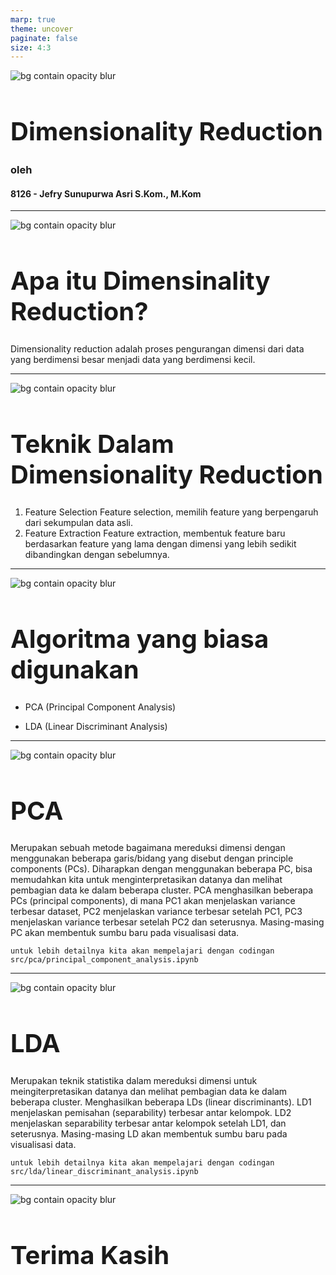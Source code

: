 ```yaml
---
marp: true
theme: uncover
paginate: false
size: 4:3
---
```

<style>
    :root {
        --color-background: #FFFFFF;
        --color-foreground: #101010;
        font-family: MesloLGS NF;
        font-size : 20px;
    }
    h1 {
        font-size : 40px;
    }

    header {
        top: 30px;
    }

    footer {
        bottom: 30px;
    }
    
</style>
![bg contain opacity blur](ueu.png)
# Dimensionality Reduction
### oleh
#### 8126 - Jefry Sunupurwa Asri S.Kom., M.Kom

---
![bg contain opacity blur](ueu.png)
# Apa itu Dimensinality Reduction?
Dimensionality reduction adalah proses pengurangan dimensi dari data yang berdimensi besar menjadi data yang berdimensi kecil.

---
![bg contain opacity blur](ueu.png)
# Teknik Dalam Dimensionality Reduction
1. Feature Selection 
Feature selection, memilih feature yang berpengaruh dari sekumpulan data asli.
2. Feature Extraction
Feature extraction, membentuk feature baru berdasarkan feature yang lama dengan dimensi yang lebih sedikit dibandingkan dengan sebelumnya.

---
![bg contain opacity blur](ueu.png)
# Algoritma yang biasa digunakan
- PCA (Principal Component Analysis)

- LDA (Linear Discriminant Analysis)


---
![bg contain opacity blur](ueu.png)
# PCA
Merupakan sebuah metode bagaimana mereduksi dimensi dengan menggunakan beberapa garis/bidang yang disebut dengan principle components (PCs). Diharapkan dengan menggunakan beberapa PC, bisa memudahkan kita untuk menginterpretasikan datanya dan melihat pembagian data ke dalam beberapa cluster.
PCA menghasilkan beberapa PCs (principal components), di mana PC1 akan menjelaskan variance terbesar dataset, PC2 menjelaskan variance terbesar setelah PC1, PC3 menjelaskan variance terbesar setelah PC2 dan seterusnya. Masing-masing PC akan membentuk sumbu baru pada visualisasi data.
```
untuk lebih detailnya kita akan mempelajari dengan codingan src/pca/principal_component_analysis.ipynb
```

---
![bg contain opacity blur](ueu.png)
# LDA
Merupakan teknik statistika dalam mereduksi dimensi untuk meingiterpretasikan datanya dan melihat pembagian data ke dalam beberapa cluster.
Menghasilkan beberapa LDs (linear discriminants). LD1 menjelaskan pemisahan (separability) terbesar antar kelompok. LD2 menjelaskan separability terbesar antar kelompok setelah LD1, dan seterusnya. Masing-masing LD akan membentuk sumbu baru pada visualisasi data.
```
untuk lebih detailnya kita akan mempelajari dengan codingan src/lda/linear_discriminant_analysis.ipynb
```

---
![bg contain opacity blur](ueu.png)
# Terima Kasih